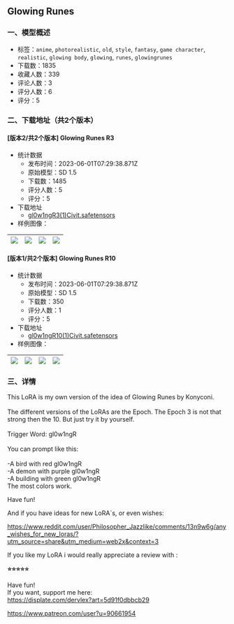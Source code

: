 ## Glowing Runes
### 一、模型概述

- 标签：`anime`, `photorealistic`, `old`, `style`, `fantasy`, `game character`, `realistic`, `glowing body`, `glowing`, `runes`, `glowingrunes`
- 下载数：1835
- 收藏人数：339
- 评论人数：3
- 评分人数：6
- 评分：5

### 二、下载地址（共2个版本）

#### [版本2/共2个版本] Glowing Runes R3

- 统计数据
  - 发布时间：2023-06-01T07:29:38.871Z
  - 原始模型：SD 1.5
  - 下载数：1485
  - 评分人数：5
  - 评分：5
- 下载地址
  - [gl0w1ngR3(1)Civit.safetensors](https://civitai.com/api/download/models/86794)
- 样例图像：

| <img src="https://image.civitai.com/xG1nkqKTMzGDvpLrqFT7WA/3ac50f74-5cb4-437f-a4f1-a5ebf8630491/width=450/989954.jpeg" /> | <img src="https://image.civitai.com/xG1nkqKTMzGDvpLrqFT7WA/b1abd1a3-798e-4efc-a68b-818cc7b078bd/width=450/989953.jpeg" /> | <img src="https://image.civitai.com/xG1nkqKTMzGDvpLrqFT7WA/6f4e494a-7329-4a46-a247-00b34643c1a1/width=450/989957.jpeg" /> | <img src="https://image.civitai.com/xG1nkqKTMzGDvpLrqFT7WA/49116e3f-6400-4219-a43d-42368242eeb5/width=450/989955.jpeg" /> |
| ---- | ---- | ---- | ---- |

#### [版本1/共2个版本] Glowing Runes R10

- 统计数据
  - 发布时间：2023-06-01T07:29:38.871Z
  - 原始模型：SD 1.5
  - 下载数：350
  - 评分人数：1
  - 评分：5
- 下载地址
  - [gl0w1ngR10(1)Civit.safetensors](https://civitai.com/api/download/models/86795)
- 样例图像：

| <img src="https://image.civitai.com/xG1nkqKTMzGDvpLrqFT7WA/50e47a53-23b9-4066-9737-be89cdda54bd/width=450/989978.jpeg" /> | <img src="https://image.civitai.com/xG1nkqKTMzGDvpLrqFT7WA/7f6863aa-f54b-4892-b65b-8d7fb5101d10/width=450/989980.jpeg" /> | <img src="https://image.civitai.com/xG1nkqKTMzGDvpLrqFT7WA/916113de-6cb7-41c8-b2db-3ce93ff94160/width=450/989982.jpeg" /> | <img src="https://image.civitai.com/xG1nkqKTMzGDvpLrqFT7WA/22f5d715-15d0-49db-9d3a-3eae3503fc18/width=450/989979.jpeg" /> |
| ---- | ---- | ---- | ---- |


### 三、详情
<p>This LoRA is my own version of the idea of Glowing Runes by Konyconi.<br /><br />The different versions of the LoRAs are the Epoch. The Epoch 3 is not that strong then the 10. But just try it by yourself.<br /><br />Trigger Word: gl0w1ngR<br /><br />You can prompt like this:<br /><br />-A bird with red gl0w1ngR<br />-A demon with purple gl0w1ngR<br />-A building with green gl0w1ngR<br />The most colors work.</p><p></p><p>Have fun!</p><p>And if you have ideas for new LoRA`s, or even wishes:</p><p><a target="_blank" rel="ugc" href="https://www.reddit.com/user/Philosopher_Jazzlike/comments/13n9w6g/any_wishes_for_new_loras/?utm_source=share&amp;utm_medium=web2x&amp;context=3">https://www.reddit.com/user/Philosopher_Jazzlike/comments/13n9w6g/any_wishes_for_new_loras/?utm_source=share&amp;utm_medium=web2x&amp;context=3</a></p><p></p><p>If you like my LoRA i would really appreciate a review with :</p><p><strong>⭐⭐⭐⭐⭐</strong></p><p></p><p>Have fun! <br />If you want, support me here:<br /><a target="_blank" rel="ugc" href="https://displate.com/dervlex?art=5d91f0dbbcb29">https://displate.com/dervlex?art=5d91f0dbbcb29</a></p><p><a target="_blank" rel="ugc" href="https://www.patreon.com/user?u=90661954">https://www.patreon.com/user?u=90661954</a></p>